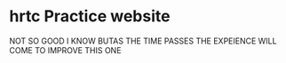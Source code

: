 # hrtc Practice website 

NOT SO GOOD I KNOW BUTAS THE TIME PASSES THE EXPEIENCE WILL COME TO IMPROVE THIS ONE


